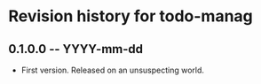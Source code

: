 # Revision history for todo-manag

## 0.1.0.0 -- YYYY-mm-dd

* First version. Released on an unsuspecting world.

